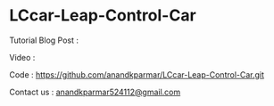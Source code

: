 # LCcar-Leap-Control-Car

Tutorial Blog Post : 

Video : 

Code : https://github.com/anandkparmar/LCcar-Leap-Control-Car.git

Contact us : anandkparmar524112@gmail.com
